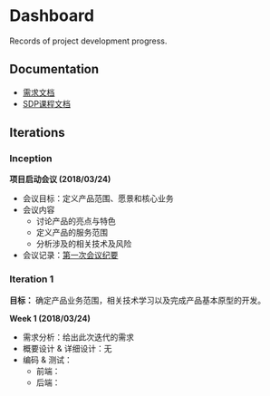 # Dashboard
Records of project development progress.

## Documentation

- [需求文档]()
- [SDP课程文档]()

## Iterations

### Inception

**项目启动会议 (2018/03/24)**
- 会议目标：定义产品范围、愿景和核心业务
- 会议内容
  - 讨论产品的亮点与特色
  - 定义产品的服务范围
  - 分析涉及的相关技术及风险
- 会议记录：[第一次会议纪要]()
 

### Iteration 1

**目标：** 确定产品业务范围，相关技术学习以及完成产品基本原型的开发。

**Week 1 (2018/03/24)**
- 需求分析：给出此次迭代的需求
- 概要设计 & 详细设计：无
- 编码 & 测试：
  - 前端：
  - 后端：
